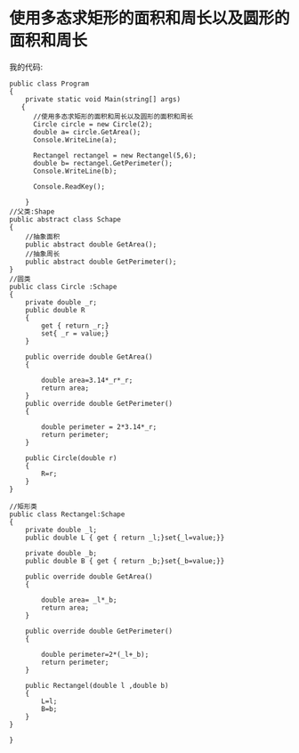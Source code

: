 # 使用多态求矩形的面积和周长以及圆形的面积和周长

我的代码:

    public class Program
    {
        private static void Main(string[] args)
       {
          //使用多态求矩形的面积和周长以及圆形的面积和周长
          Circle circle = new Circle(2);
          double a= circle.GetArea();
          Console.WriteLine(a);

          Rectangel rectangel = new Rectangel(5,6);
          double b= rectangel.GetPerimeter();
          Console.WriteLine(b);

          Console.ReadKey();

        }
    //父类:Shape
    public abstract class Schape
    { 
        //抽象面积
        public abstract double GetArea();
        //抽象周长
        public abstract double GetPerimeter();            
    }
    //圆类
    public class Circle :Schape
    {
        private double _r;
        public double R 
        {
            get { return _r;}
            set{ _r = value;}
        }

        public override double GetArea()
        {
            
            double area=3.14*_r*_r;
            return area;
        }
        public override double GetPerimeter()
        {
            
            double perimeter = 2*3.14*_r;
            return perimeter;
        }

        public Circle(double r)
        {
            R=r;
        }
    }

    //矩形类
    public class Rectangel:Schape
    {
        private double _l;
        public double L { get { return _l;}set{_l=value;}}

        private double _b;
        public double B { get { return _b;}set{_b=value;}}

        public override double GetArea()
        {
           
            double area= _l*_b;
            return area;
        }

        public override double GetPerimeter()
        {
            
            double perimeter=2*(_l+_b);
            return perimeter;
        }

        public Rectangel(double l ,double b)
        {
            L=l;
            B=b;
        }
    }

    }
